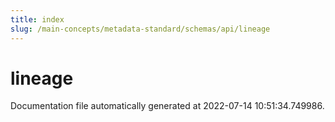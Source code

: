 ```yaml
---
title: index
slug: /main-concepts/metadata-standard/schemas/api/lineage
---
```


# lineage

Documentation file automatically generated at 2022-07-14 10:51:34.749986.
